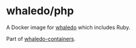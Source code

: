 # whaledo/php
 
A Docker image for [whaledo](https://github.com/duckinator/whaledo) which includes Ruby.

Part of [whaledo-containers](https://github.com/duckinator/whaledo-containers).

